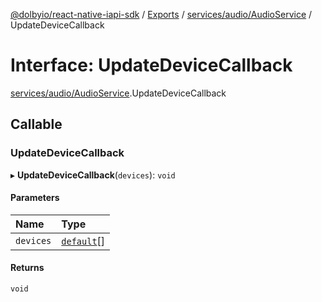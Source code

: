 [@dolbyio/react-native-iapi-sdk](../README.md) / [Exports](../modules.md) / [services/audio/AudioService](../modules/services_audio_AudioService.md) / UpdateDeviceCallback

# Interface: UpdateDeviceCallback

[services/audio/AudioService](../modules/services_audio_AudioService.md).UpdateDeviceCallback

## Callable

### UpdateDeviceCallback

▸ **UpdateDeviceCallback**(`devices`): `void`

#### Parameters

| Name | Type |
| :------ | :------ |
| `devices` | [`default`](services_audio_models_MediaDevice.default.md)[] |

#### Returns

`void`
